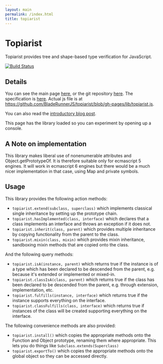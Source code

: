 ```yaml
---
layout: main
permalink: /index.html
title: topiarist
---
```


<script type="text/javascript" src="lib/topiarist.js">
</script>

Topiarist
=======

Topiarist provides tree and shape-based type verification for JavaScript.

[![Build Status](https://travis-ci.org/BladeRunnerJS/topiarist.png)](https://travis-ci.org/BladeRunnerJS/topiarist)

Details
-------

You can see the main page [here](http://BladeRunnerJS.github.io/topiarist/), or the git repository [here](https://github.com/BladeRunnerJS/topiarist).
The specification is [here](https://github.com/BladeRunnerJS/topiarist/tree/gh-pages/spec).
Actual js file is at <https://github.com/BladeRunnerJS/topiarist/blob/gh-pages/lib/topiarist.js>.

You can also read the [introductory blog post](http://bladerunnerjs.org/blog/topiarist/).

This page has the library loaded so you can experiment by opening up a console.


A Note on implementation
------------------------

This library makes liberal use of nonenumerable attributes and Object.getPrototypeOf.
It is therefore suitable only for ecmascript 5 engines.  It will work in ecmascript 6
engines but there would be a much nicer implementation in that case, using Map and
private symbols.


Usage
-----

This library provides the following action methods:

* `topiarist.extend(subclass, superclass)` which implements classical single inheritance by setting up the prototype chain.
* `topiarist.hasImplemented(class, interface)` which declares that a class implements an interface and throws an exception if it does not.
* `topiarist.inherit(class, parent)` which provides multiple inheritance by copying functionality from the parent to the class.
* `topiarist.mixin(class, mixin)` which provides mixin inheritance, sandboxing mixin methods that are copied onto the class.

And the following query methods:

* `topiarist.isA(instance, parent)` which returns true if the instance is of a type which has been declared to be descended from the parent, e.g. because it's extended or implemented or mixed-in.
* `topiarist.classIsA(class, parent)` which returns true if the class has been declared to be descended from the parent, e.g. through extension, implementation, etc.
* `topiarist.fulfills(instance, interface)` which returns true if the instance supports everything on the interface.
* `topiarist.classFulfills(class, interface)` which returns true if instances of the class will be created supporting everything on the interface.

The following convenience methods are also provided:

* `topiarist.install()` which copies the appropriate methods onto the Function and Object prototype, renaming them where appropriate.  This lets you do things like `Subclass.extends(Superclass)`
* `topiarist.exportTo()` which copies the appropriate methods onto the global object so they can be accessed directly.
